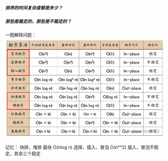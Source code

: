 ##### 排序的时间复杂度都是多少？

##### 那些是稳定的，那些是不稳定的？
一图解释问题：
![sort](../../../../images/sort.png)


记忆：
快排，堆排 最快 O(nlog n) 
选择、插入、冒泡 O(n**2)
插入、冒泡不稳定，其余三个稳定